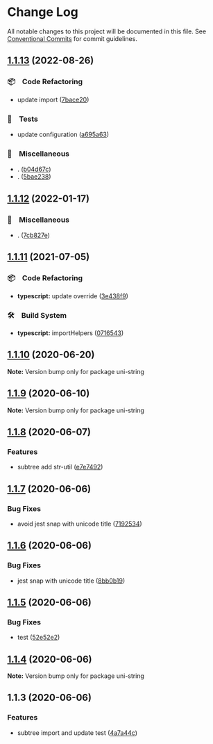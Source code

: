 # Change Log

All notable changes to this project will be documented in this file.
See [Conventional Commits](https://conventionalcommits.org) for commit guidelines.

## [1.1.13](https://github.com/bluelovers/ws-string/compare/uni-string@1.1.12...uni-string@1.1.13) (2022-08-26)



### 📦　Code Refactoring

* update import ([7bace20](https://github.com/bluelovers/ws-string/commit/7bace20f1efebf35b133e58e6dd107bb2ceeb562))


### 🚨　Tests

* update configuration ([a695a63](https://github.com/bluelovers/ws-string/commit/a695a63cafc1a89b5f86cdbeb4cf1295933c9039))


### 🔖　Miscellaneous

* . ([b04d67c](https://github.com/bluelovers/ws-string/commit/b04d67c8ca4b321cf88b01d82beb645f43a052e1))
* . ([5bae238](https://github.com/bluelovers/ws-string/commit/5bae23820b5f8032d9715292c485ed3272909c36))



## [1.1.12](https://github.com/bluelovers/ws-string/compare/uni-string@1.1.11...uni-string@1.1.12) (2022-01-17)


### 🔖　Miscellaneous

* . ([7cb827e](https://github.com/bluelovers/ws-string/commit/7cb827e5dc146474f8385ba919eefb48824c1dc2))





## [1.1.11](https://github.com/bluelovers/ws-string/compare/uni-string@1.1.10...uni-string@1.1.11) (2021-07-05)


### 📦　Code Refactoring

* **typescript:** update override ([3e438f9](https://github.com/bluelovers/ws-string/commit/3e438f9e69e8f7a29f0bd1dffc7e6c3a1bdd8034))


### 🛠　Build System

* **typescript:** importHelpers ([0716543](https://github.com/bluelovers/ws-string/commit/07165434bf3e251a31c4d27966ea53136e5bc2e0))





## [1.1.10](https://github.com/bluelovers/ws-string/compare/uni-string@1.1.9...uni-string@1.1.10) (2020-06-20)

**Note:** Version bump only for package uni-string





## [1.1.9](https://github.com/bluelovers/ws-string/compare/uni-string@1.1.8...uni-string@1.1.9) (2020-06-10)

**Note:** Version bump only for package uni-string





## [1.1.8](https://github.com/bluelovers/ws-string/compare/uni-string@1.1.7...uni-string@1.1.8) (2020-06-07)


### Features

* subtree add str-util ([e7e7492](https://github.com/bluelovers/ws-string/commit/e7e74928ab4dd8e36caf5cebffe43f5d19a50b4e))





## [1.1.7](https://github.com/bluelovers/ws-string/compare/uni-string@1.1.6...uni-string@1.1.7) (2020-06-06)


### Bug Fixes

* avoid jest snap with unicode title ([7192534](https://github.com/bluelovers/ws-string/commit/7192534e7e379c154397452f2c40981481198d44))





## [1.1.6](https://github.com/bluelovers/ws-string/compare/uni-string@1.1.5...uni-string@1.1.6) (2020-06-06)


### Bug Fixes

* jest snap with unicode title ([8bb0b19](https://github.com/bluelovers/ws-string/commit/8bb0b19987306f0807f198c1d5bd41b0ba3a39ce))





## [1.1.5](https://github.com/bluelovers/ws-string/compare/uni-string@1.1.4...uni-string@1.1.5) (2020-06-06)


### Bug Fixes

* test ([52e52e2](https://github.com/bluelovers/ws-string/commit/52e52e2b3822c3a0894228cbb8f25a9c3c2c9498))





## [1.1.4](https://github.com/bluelovers/ws-string/compare/uni-string@1.1.3...uni-string@1.1.4) (2020-06-06)

**Note:** Version bump only for package uni-string





## 1.1.3 (2020-06-06)


### Features

* subtree import and update test ([4a7a44c](https://github.com/bluelovers/ws-string/commit/4a7a44cdeeee0ad3197e1c2171d01a9f213c4e64))
